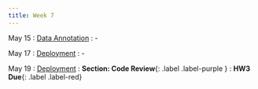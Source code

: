 ```yaml
---
title: Week 7 
---
```


May 15
: [Data Annotation](#)
  : -


May 17
: [Deployment](#)
  : -

May 19
: [Deployment](#)
  : **Section: Code Review**{: .label .label-purple }
  : **HW3 Due**{: .label .label-red}
